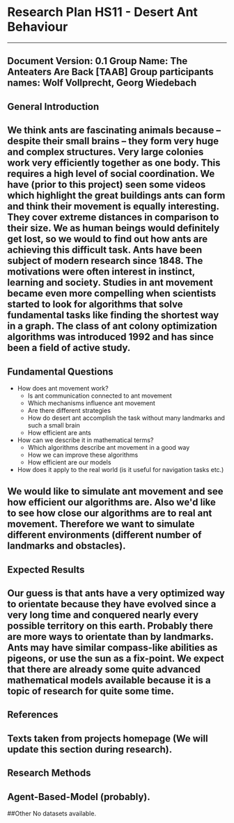 # Research Plan HS11 - Desert Ant Behaviour
---
Document Version: 0.1
Group Name: The Anteaters Are Back [TAAB]
Group participants names: Wolf Vollprecht, Georg Wiedebach
---
## General Introduction
We think ants are fascinating animals because – despite their small brains – they form very huge and complex structures. Very large colonies work very efficiently together as one body. This requires a high level of social coordination. We have (prior to this project) seen some videos which highlight the great buildings ants can form and think their movement is equally interesting. They cover extreme distances in comparison to their size. We as human beings would definitely get lost, so we would to find out how ants are achieving this difficult task.
Ants have been subject of modern research since 1848. The motivations were often interest in instinct, learning and society. Studies in ant movement became even more compelling when scientists started to look for algorithms that solve fundamental tasks like finding the shortest way in a graph. The class of ant colony optimization algorithms was introduced 1992 and has since been a field of active study.
---
## Fundamental Questions

- How does ant movement work?
  - Is ant communication connected to ant movement
  - Which mechanisms influence ant movement
  - Are there different strategies
  - How do desert ant accomplish the task without many landmarks and such a small brain
  - How efficient are ants
- How can we describe it in mathematical terms?
  - Which algorithms describe ant movement in a good way
  - How we can improve these algorithms
  - How efficient are our models
- How does it apply to the real world (is it useful for navigation tasks etc.)

We would like to simulate ant movement and see how efficient our algorithms are. Also we'd like to see how close our algorithms are to real ant movement. Therefore we want to simulate different environments (different number of landmarks and obstacles).
---
## Expected Results

Our guess is that ants have a very optimized way to orientate because they have evolved since a very long time and conquered nearly every possible territory on this earth.
Probably there are more ways to orientate than by landmarks. Ants may have similar compass-like abilities as pigeons, or use the sun as a fix-point. 
We expect that there are already some quite advanced mathematical models available because it is a topic of research for quite some time.
---
## References 
Texts taken from projects homepage (We will update this section during research).
---
## Research Methods

Agent-Based-Model (probably).
---
##Other
No datasets available.

